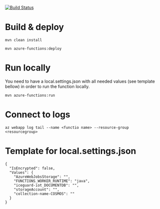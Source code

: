[![Build Status](https://dev.azure.com/ice-guard-surveillance-system/igss/_apis/build/status/iceguard.iceguard-cosmos-functions?branchName=master)](https://dev.azure.com/ice-guard-surveillance-system/igss/_build/latest?definitionId=19&branchName=master)

# Build & deploy

`
mvn clean install 
`

`
mvn azure-functions:deploy
`

# Run locally

You need to have a local.settings.json with all needed values (see template bellow)
in order to run the function locally.

`
mvn azure-functions:run
`

# Connect to logs

`
az webapp log tail --name <functio name> --resource-group <resourcegroup>
`

# Template for local.settings.json

```
{
  "IsEncrypted": false,
  "Values": {
    "AzureWebJobsStorage": "",
    "FUNCTIONS_WORKER_RUNTIME": "java",
    "iceguard-iot_DOCUMENTDB": "",
    "storageAccount": "",
    "collection-name-COSMOS": ""
  }
}
```
